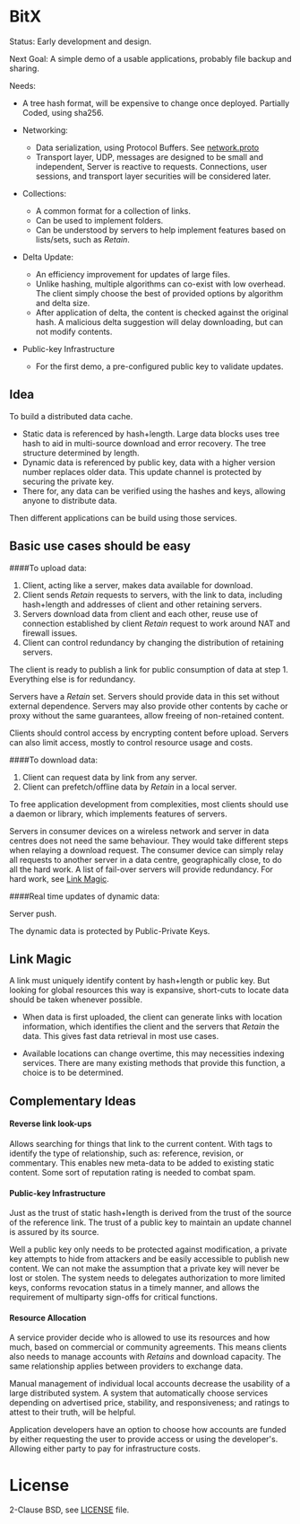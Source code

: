 BitX
========
Status: Early development and design.

Next Goal: A simple demo of a usable applications, probably file backup and sharing.

Needs:

* A tree hash format, will be expensive to change once deployed. Partially Coded, using sha256.

* Networking:
	* Data serialization, using Protocol Buffers. See [network.proto](src/network/network.proto)
	* Transport layer, UDP, messages are designed to be small and independent, Server is reactive to requests. Connections, user sessions, and transport layer securities will be considered later.

* Collections:
	* A common format for a collection of links.
	* Can be used to implement folders.
	* Can be understood by servers to help implement features based on lists/sets, such as *Retain*.

* Delta Update:
	* An efficiency improvement for updates of large files.
	* Unlike hashing, multiple algorithms can co-exist with low overhead. The client simply choose the best of provided options by algorithm and delta size.
	* After application of delta, the content is checked against the original hash. A malicious delta suggestion will delay downloading, but can not modify contents.

* Public-key Infrastructure
	* For the first demo, a pre-configured public key to validate updates.


Idea
-----

To build a distributed data cache.

* Static data is referenced by hash+length. Large data blocks uses tree hash to aid in multi-source download and error recovery. The tree structure determined by length.
* Dynamic data is referenced by public key, data with a higher version number replaces older data. This update channel is protected by securing the private key.
* There for, any data can be verified using the hashes and keys, allowing anyone to distribute data.

Then different applications can be build using those services.


Basic use cases should be easy
----------

####To upload data:

1. Client, acting like a server, makes data available for download.
2. Client sends *Retain* requests to servers, with the link to data, including hash+length and addresses of client and other retaining servers.
3. Servers download data from client and each other, reuse use of connection established by client *Retain* request to work around NAT and firewall issues.
4. Client can control redundancy by changing the distribution of retaining servers.

The client is ready to publish a link for public consumption of data at step 1. Everything else is for redundancy.

Servers have a *Retain* set. Servers should provide data in this set without external dependence. Servers may also provide other contents by cache or proxy without the same guarantees, allow freeing of non-retained content.

Clients should control access by encrypting content before upload. Servers can also limit access, mostly to control resource usage and costs.


####To download data:

1. Client can request data by link from any server.
2. Client can prefetch/offline data by *Retain* in a local server.

To free application development from complexities, most clients should use a daemon or library, which implements features of servers.

Servers in consumer devices on a wireless network and server in data centres does not need the same behaviour. They would take different steps when relaying a download request. The consumer device can simply relay all requests to another server in a data centre, geographically close, to do all the hard work. A list of fail-over servers will provide redundancy. For hard work, see [Link Magic](#link-magic).


####Real time updates of dynamic data:

Server push.

The dynamic data is protected by Public-Private Keys. 


Link Magic<a name="link-magic"></a>
-------
A link must uniquely identify content by hash+length or public key.
But looking for global resources this way is expansive, short-cuts to locate data should be taken whenever possible.

* When data is first uploaded, the client can generate links with location information, which identifies the client and the servers that *Retain* the data. This gives fast data retrieval in most use cases.

* Available locations can change overtime, this may necessities indexing services. There are many existing methods that provide this function, a choice is to be determined.


Complementary Ideas
-----------

#### Reverse link look-ups
Allows searching for things that link to the current content. With tags to identify the type of relationship, such as: reference, revision, or commentary. This enables new meta-data to be added to existing static content. Some sort of reputation rating is needed to combat spam.

#### Public-key Infrastructure
Just as the trust of static hash+length is derived from the trust of the source of the reference link. The trust of a public key to maintain an update channel is assured by its source.

Well a public key only needs to be protected against modification, a private key attempts to hide from attackers and be easily accessible to publish new content. We can not make the assumption that a private key will never be lost or stolen. The system needs to delegates authorization to more limited keys, conforms revocation status in a timely manner, and allows the requirement of multiparty sign-offs for critical functions.

#### Resource Allocation
A service provider decide who is allowed to use its resources and how much, based on commercial or community agreements. This means clients also needs to manage accounts with *Retains* and download capacity. The same relationship applies between providers to exchange data.

Manual management of individual local accounts decrease the usability of a large distributed system. A system that automatically choose services depending on advertised price, stability, and responsiveness; and ratings to attest to their truth, will be helpful.

Application developers have an option to choose how accounts are funded by either requesting the user to provide access or using the developer's. Allowing either party to pay for infrastructure costs.



License
=====
2-Clause BSD, see [LICENSE](LICENSE) file.